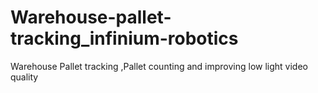 # Warehouse-pallet-tracking_infinium-robotics
Warehouse Pallet tracking ,Pallet counting and improving low light video quality
